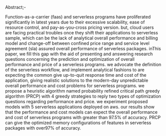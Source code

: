 Abstract;-


Function-as-a-carrier (faas) and serverless programs have proliferated significantly in latest years due to their excessive scalability, ease of resource control, and pay-as-you-cross pricing version. but, cloud users are facing practical troubles once they shift their applications to serverless sample, which can be the lack of analytical overall performance and billing model and change-off between confined price range and service level agreement (sla) assured overall performance of serverless packages. inThis paper, we fill this gap with the aid of presenting and answering  research questions concerning the prediction and optimization of overall performance and price of a serverless programs. we advocate the definition of the serverless workflow, and implement analytical fashions to are expecting the common give up-to-quit response time and cost of the application, giving realistic solutions to the modern-day unpredictable overall performance and cost problems for serverless programs. we propose a heuristic algorithm named probability refined critical path greedy algorithm  (PRCP) with 4 greedy strategies to reply two types of optimization questions regarding performance and price. we experiment proposed models with 5 serverless applications deployed on aws. our results show that the performance and cost models can expect the overall performance and cost of serverless programs with greater than 97.5% of accuracy. PRCP can give the optimized memory configurations of features in serverless packages with over97% of accuracy.
